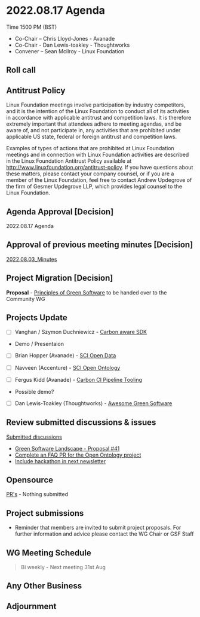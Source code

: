 # 2022.08.17 Agenda

Time 1500 PM (BST)

- Co-Chair – Chris Lloyd-Jones - Avanade
- Co-Chair - Dan Lewis-toakley - Thoughtworks
- Convener – Sean Mcilroy - Linux Foundation
  
## Roll call 
  
## Antitrust Policy
Linux Foundation meetings involve participation by industry competitors, and it is the intention of the Linux Foundation to conduct 
all of its activities in accordance with applicable antitrust and competition laws. 
It is therefore extremely important that attendees adhere to meeting agendas, and be aware of, and not participate in, any activities 
that are prohibited under applicable US state, federal or foreign antitrust and competition laws.

Examples of types of actions that are prohibited at Linux Foundation meetings and in connection with Linux Foundation activities are 
described in the Linux Foundation Antitrust Policy available at http://www.linuxfoundation.org/antitrust-policy. 
If you have questions about these matters, please contact your company counsel, or if you are a member of the Linux Foundation, 
feel free to contact Andrew Updegrove of the firm of Gesmer Updegrove LLP, which provides legal counsel to the Linux Foundation.
  
## Agenda Approval [Decision]

2022.08.17 Agenda
  
## Approval of previous meeting minutes [Decision]

[2022.08.03_Minutes](https://github.com/Green-Software-Foundation/opensource_wg/blob/main/Agenda_Minutes/2022.08.03_Minutes.md)

## Project Migration [Decision]

**Proposal** - [Principles of Green Software](https://github.com/Green-Software-Foundation/green-software-principles) to be handed over to the Community WG

## Projects Update

- [ ] Vanghan / Szymon Duchniewicz - [Carbon aware SDK](https://github.com/Green-Software-Foundation/carbon-aware-sdk)

- Demo / Presentaion

- [ ]  Brian Hopper (Avanade) - [SCI Open Data](https://github.com/Green-Software-Foundation/sci-data)

- [ ]  Navveen (Accenture) - [SCI Open Ontology](https://docs.google.com/document/d/1wPIMHOGxvaDH743CT0upf2AVR9pXwl6v/edit?usp=sharing&ouid=109368751668006670411&rtpof=true&sd=true)

- [ ]  Fergus Kidd (Avanade) - [Carbon CI Pipeline Tooling](https://github.com/Green-Software-Foundation/Carbon_CI_Pipeline_Tooling)

- Possible demo?

- [ ]  Dan Lewis-Toakley (Thoughtworks) - [Awesome Green Software](https://github.com/Green-Software-Foundation/awesome-green-software/tree/dev)

## Review submitted discussions & issues

[Submitted discussions](https://github.com/Green-Software-Foundation/innovation_wg/discussions)

- [Green Software Landscape - Proposal #41](https://github.com/Green-Software-Foundation/opensource_wg/issues/41)
- [Complete an FAQ PR for the Open Ontology project](https://github.com/Green-Software-Foundation/opensource_wg/issues/38)
- [Include hackathon in next newsletter](https://github.com/Green-Software-Foundation/opensource_wg/issues/39)

## Opensource

[PR's](https://github.com/Green-Software-Foundation/opensource_wg/pulls) - Nothing submitted

## Project submissions

 - Reminder that members are invited to submit project proposals. For further information and advice please contact the WG Chair or GSF Staff 

## WG Meeting Schedule

> Bi weekly - Next meeting 31st Aug

## Any Other Business

## Adjournment
